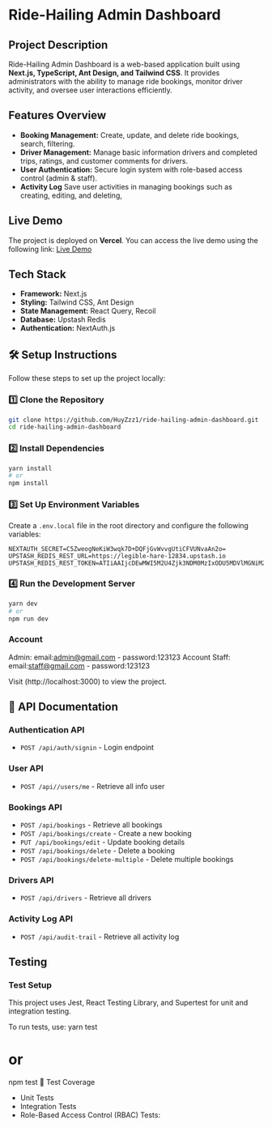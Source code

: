 # Ride-Hailing Admin Dashboard

## Project Description

Ride-Hailing Admin Dashboard is a web-based application built using **Next.js, TypeScript, Ant Design, and Tailwind CSS**. It provides administrators with the ability to manage ride bookings, monitor driver activity, and oversee user interactions efficiently.

## Features Overview

- **Booking Management:** Create, update, and delete ride bookings, search, filtering.
- **Driver Management:** Manage basic information drivers and completed trips, ratings, and customer comments for drivers.
- **User Authentication:** Secure login system with role-based access control (admin & staff).
- **Activity Log** Save user activities in managing bookings such as creating, editing, and deleting,

## Live Demo

The project is deployed on **Vercel**. You can access the live demo using the following link: [Live Demo](https://ride-hailing-admin-dashboard-beta.vercel.app/)

## Tech Stack

- **Framework:** Next.js
- **Styling:** Tailwind CSS, Ant Design
- **State Management:** React Query, Recoil
- **Database:** Upstash Redis
- **Authentication:** NextAuth.js

## 🛠 Setup Instructions

Follow these steps to set up the project locally:

### 1️⃣ Clone the Repository

```bash
git clone https://github.com/HuyZzz1/ride-hailing-admin-dashboard.git
cd ride-hailing-admin-dashboard
```

### 2️⃣ Install Dependencies

```bash
yarn install
# or
npm install
```

### 3️⃣ Set Up Environment Variables

Create a `.env.local` file in the root directory and configure the following variables:

```
NEXTAUTH_SECRET=C5ZweogNeKiW3wqk7D+DQFjGvWvvgUtiCFVUNvaAn2o=
UPSTASH_REDIS_REST_URL=https://legible-hare-12834.upstash.io
UPSTASH_REDIS_REST_TOKEN=ATIiAAIjcDEwMWI5M2U4Zjk3NDM0MzIxODU5MDVlMGNiM2RjMzE1Y3AxMA
```

### 4️⃣ Run the Development Server

```bash
yarn dev
# or
npm run dev
```

### Account

Admin: email:admin@gmail.com - password:123123
Account Staff: email:staff@gmail.com - password:123123

Visit (http://localhost:3000) to view the project.

## 📜 API Documentation

### Authentication API

- `POST /api/auth/signin` - Login endpoint

### User API

- `POST /api//users/me` - Retrieve all info user

### Bookings API

- `POST /api/bookings` - Retrieve all bookings
- `POST /api/bookings/create` - Create a new booking
- `PUT /api/bookings/edit` - Update booking details
- `POST /api/bookings/delete` - Delete a booking
- `POST /api/bookings/delete-multiple` - Delete multiple bookings

### Drivers API

- `POST /api/drivers` - Retrieve all drivers

### Activity Log API

- `POST /api/audit-trail` - Retrieve all activity log

## Testing

### Test Setup

This project uses Jest, React Testing Library, and Supertest for unit and integration testing.

To run tests, use:
yarn test

# or

npm test
🔹 Test Coverage

- Unit Tests
- Integration Tests
- Role-Based Access Control (RBAC) Tests:
